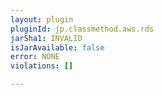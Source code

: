 ```yaml
---
layout: plugin
pluginId: jp.classmethod.aws.rds
jarSha1: INVALID
isJarAvailable: false
error: NONE
violations: []

---
```

